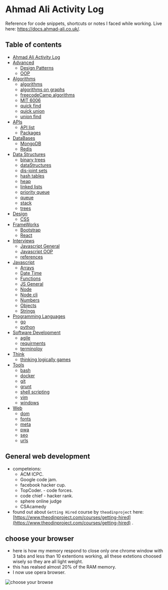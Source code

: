 # Ahmad Ali Activity Log

Reference for code snippets, shortcuts or notes I faced while working. Live here: <https://docs.ahmad-ali.co.uk/>.

## Table of contents

* [Ahmad Ali Activity Log](README.md)
* [Advanced](src/advanced/README.md)
  * [Design Patterns](src/advanced/design_patterns.md)
  * [OOP](src/advanced/oop.md)
* [Algorithms](src/algorithms/README.md)
  * [algorithms](src/algorithms/algorithms.md)
  * [algorithms on graphs](src/algorithms/algorithms-on-graphs.md)
  * [freecodeCamp algorithms](src/algorithms/freecodecamp.md)
  * [MIT 6006](src/algorithms/mit6006.md)
  * [quick find](src/algorithms/quick_find.md)
  * [quick union](src/algorithms/quick_union.md)
  * [union find](src/algorithms/union_find.md)
* [APIs](src/api/README.md)
  * [API list](src/api/api-list.md)
  * [Packages](src/api/packages.md)
* [DataBases](src/databases/README.d)
  * [MongoDB](src/databases/mongo.md)
  * [Redis](src/databases/redis.md)
* [Data Structures](src/dataStructures/README.md)
  * [binary trees](src/dataStructures/binary_trees.md)
  * [dataStructures](src/dataStructures/data_structures.md)
  * [dis-joint sets](src/dataStructures/disjoint_setes.md)
  * [hash tables](src/dataStructures/hash_tables.md)
  * [heap](src/dataStructures/heap.md)
  * [linked lists](src/dataStructures/linked_lists.md)
  * [priority queue](src/dataStructures/priority_queue.md)
  * [queue](src/dataStructures/queue.md)
  * [stack](src/dataStructures/stack.md)
  * [trees](src/dataStructures/trees.md)
* [Design](src/design/README.md)
  * [CSS](src/design/css.md)
* [FrameWorks](src/frameworks/README.md)
  * [Bootstrap](src/frameworks/bootstrap.md)
  * [React](src/frameworks/react.md)
* [Interviews](src/interviews/README.md)
  * [Javascript General](src/interviews/js_general.md)
  * [Javascript OOP](src/interviews/js_oop.md)
  * [references](src/interviews/references.md)
* [Javascript](src/javascript/README.md)
  * [Arrays](src/javascript/arrays.md)
  * [Date Time](src/javascript/datetime.md)
  * [Functions](src/javascript/functions.md)
  * [JS General](src/javascript/generaljs.md)
  * [Node](src/javascript/node.md)
  * [Node cli](src/javascript/cli.md)
  * [Numbers](src/javascript/numbers.md)
  * [Objects](src/javascript/objects.md)
  * [Strings](src/javascript/strings.md)
* [Programming Languages](src/programming-languages/README.md)
  * [go](src/programming-languages/go.md)
  * [python](src/programming-languages/python.md)
* [Software Development](src/software-development/README.md)
  * [agile](src/software-development/agile.md)
  * [requirments](src/software-development/requirments.md)
  * [terminoloy](src/software-development/terminoloy.md)
* [Think](src/think/README.md)
  * [thinking logically games](src/think/thinking_logically_games.md)
* [Tools](src/tools/README.md)
  * [bash](src/tools/bash.md)
  * [docker](src/tools/docker.md)
  * [git](src/tools/git.md)
  * [grunt](src/tools/grunt.md)
  * [shell scripting](src/tools/shel_scripting.md)
  * [vim](src/tools/vim.md)
  * [windows](src/tools/windows.md)
* [Web](src/web/README.md)
  * [dom](src/web/dom.md)
  * [fonts](src/web/fonts.md)
  * [meta](src/web/meta.md)
  * [pwa](src/web/pwa.md)
  * [seo](src/web/seo.md)
  * [urls](src/web/urls.md)

## General web development

* competeions:
  * ACM ICPC.
  * Google code jam.
  * facebook hacker cup.
  * TopCoder. - code forces.
  * code chief - hacker rank.
  * sphere online judge
  * CSAcamedy
* found out about `Getting Hired` course by `theodinproject` here: [https://www.theodinproject.com/courses/getting-hired](https://www.theodinproject.com/courses/getting-hired) .

## choose your browser

* here is how my memory respond to close only one chrome window with 3 tabs and less than 10 extentions working, all these extetions choosed wisely so they are all light weight.
* this has realsed almost 20% of the RAM memory.
* I now use opera browser.

![choose your browse](https://i.imgur.com/XUbSPc3.png)
